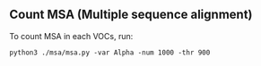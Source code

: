 ## Count MSA (Multiple sequence alignment)
To count MSA in each VOCs, run:
```
python3 ./msa/msa.py -var Alpha -num 1000 -thr 900
```
